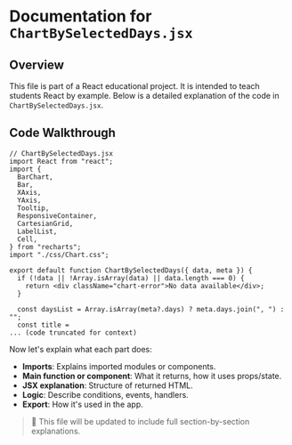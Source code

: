 # Documentation for `ChartBySelectedDays.jsx`

## Overview

This file is part of a React educational project. It is intended to teach students React by example. Below is a detailed explanation of the code in `ChartBySelectedDays.jsx`.

## Code Walkthrough

```
// ChartBySelectedDays.jsx
import React from "react";
import {
  BarChart,
  Bar,
  XAxis,
  YAxis,
  Tooltip,
  ResponsiveContainer,
  CartesianGrid,
  LabelList,
  Cell,
} from "recharts";
import "./css/Chart.css";

export default function ChartBySelectedDays({ data, meta }) {
  if (!data || !Array.isArray(data) || data.length === 0) {
    return <div className="chart-error">No data available</div>;
  }

  const daysList = Array.isArray(meta?.days) ? meta.days.join(", ") : "";
  const title = 
... (code truncated for context)
```

Now let's explain what each part does:

- **Imports**: Explains imported modules or components.
- **Main function or component**: What it returns, how it uses props/state.
- **JSX explanation**: Structure of returned HTML.
- **Logic**: Describe conditions, events, handlers.
- **Export**: How it's used in the app.

> 📘 This file will be updated to include full section-by-section explanations.
